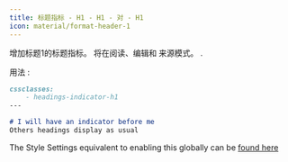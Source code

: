 ```yaml
---
title: 标题指标 - H1 - H1 - 对 - H1
icon: material/format-header-1
---
```


增加标题1的标题指标。 将在阅读、编辑和
来源模式。
.

用法 :

```md
cssclasses:
    - headings-indicator-h1
---

# I will have an indicator before me
Others headings display as usual
```

The Style Settings equivalent to enabling this globally can be [found here](../../Style-Settings/Editor/Typography/headings/index.md#for-heading-1)

